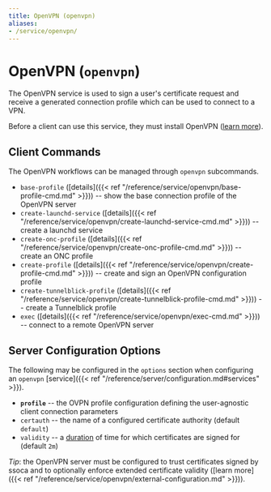 ```yaml
---
title: OpenVPN (openvpn)
aliases:
- /service/openvpn/
---
```


# OpenVPN (`openvpn`)

The OpenVPN service is used to sign a user's certificate request and receive a generated connection profile which can be used to connect to a VPN.

Before a client can use this service, they must install OpenVPN ([learn more](https://github.com/dpb587/openvpn-bosh-release/blob/master/docs/ops/users/software.md)).


## Client Commands

The OpenVPN workflows can be managed through `openvpn` subcommands.

* `base-profile` ([details]({{< ref "/reference/service/openvpn/base-profile-cmd.md" >}})) -- show the base connection profile of the OpenVPN server
* `create-launchd-service` ([details]({{< ref "/reference/service/openvpn/create-launchd-service-cmd.md" >}})) -- create a launchd service
* `create-onc-profile` ([details]({{< ref "/reference/service/openvpn/create-onc-profile-cmd.md" >}})) -- create an ONC profile
* `create-profile` ([details]({{< ref "/reference/service/openvpn/create-profile-cmd.md" >}})) -- create and sign an OpenVPN configuration profile
* `create-tunnelblick-profile` ([details]({{< ref "/reference/service/openvpn/create-tunnelblick-profile-cmd.md" >}})) -- create a Tunnelblick profile
* `exec` ([details]({{< ref "/reference/service/openvpn/exec-cmd.md" >}})) -- connect to a remote OpenVPN server


## Server Configuration Options

The following may be configured in the `options` section when configuring an `openvpn` [service]({{< ref "/reference/server/configuration.md#services" >}}).

 * **`profile`** -- the OVPN profile configuration defining the user-agnostic client connection parameters
 * `certauth` -- the name of a configured certificate authority (default `default`)
 * `validity` -- a [duration](https://golang.org/pkg/time/#ParseDuration) of time for which certificates are signed for (default `2m`)

*Tip*: the OpenVPN server must be configured to trust certificates signed by ssoca and to optionally enforce extended certificate validity ([learn more]({{< ref "/reference/service/openvpn/external-configuration.md" >}})).
